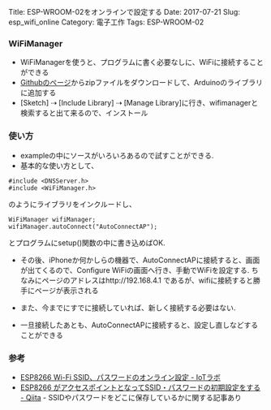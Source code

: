 Title: ESP-WROOM-02をオンラインで設定する
Date: 2017-07-21
Slug: esp_wifi_online
Category: 電子工作
Tags: ESP-WROOM-02

### WiFiManager
* WiFiManagerを使うと、プログラムに書く必要なしに、WiFiに接続することができる
* [Githubのページ](https://github.com/tzapu/WiFiManager)からzipファイルをダウンロードして、Arduinoのライブラリに追加する
* [Sketch] ⇢ [Include Library] ⇢ [Manage Library]に行き、wifimanagerと検索すると出て来るので、インストール

### 使い方
* exampleの中にソースがいろいろあるので試すことができる.
* 基本的な使い方として、

```
#include <DNSServer.h>
#include <WiFiManager.h>
```

のようにライブラリをインクルードし、

```
WiFiManager wifiManager;
wifiManager.autoConnect("AutoConnectAP");
```
とプログラムにsetup()関数の中に書き込めばOK.

* その後、iPhoneか何かしらの機器で、AutoConnectAPに接続すると、画面が出てくるので、Configure WiFiの画面へ行き、手動でWiFiを設定する. ちなみにページのアドレスはhttp://192.168.4.1 であるが、wifiに接続すると勝手にページが表示される


* また、今までにすでに接続していれば、新しく接続する必要はない.

* 一旦接続したあとも、AutoConnectAPに接続すると、設定し直しなどすることができる

### 	参考
* [ESP8266 Wi-Fi SSID、パスワードのオンライン設定 - IoTラボ](http://takehikoshimojima.tumblr.com/post/138820924644/esp8266-wi-fi-ssid%E3%83%91%E3%82%B9%E3%83%AF%E3%83%BC%E3%83%89%E3%81%AE%E3%82%AA%E3%83%B3%E3%83%A9%E3%82%A4%E3%83%B3%E8%A8%AD%E5%AE%9A)
* [ESP8266 がアクセスポイントとなってSSID・パスワードの初期設定をする - Qiita](http://qiita.com/hotchpotch/items/eec0260b8b1938dda696)
 		- SSIDやパスワードをどこに保存しているかに関する記事あり
